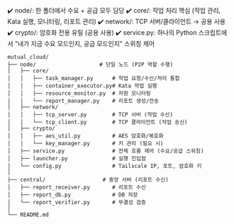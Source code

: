 ✔️ node/: 한 폴더에서 수요 + 공급 모두 담당
✔️ core/: 작업 처리 핵심 (작업 관리, Kata 실행, 모니터링, 리포트 관리)
✔️ network/: TCP 서버/클라이언트 → 공용 사용
✔️ crypto/: 암호화 전용 유틸 (공용 사용)
✔️ service.py: 하나의 Python 스크립트에서 "내가 지금 수요 모드인지, 공급 모드인지" 스위칭 제어

```
mutual_cloud/
├── node/                    # 단일 노드 (P2P 역할 수행)
│   ├── core/
│   │   ├── task_manager.py      # 작업 요청/수신/처리 통합
│   │   ├── container_executor.py# Kata 작업 실행
│   │   ├── resource_monitor.py  # 자원 모니터링
│   │   └── report_manager.py    # 리포트 생성/전송
│   ├── network/
│   │   ├── tcp_server.py        # TCP 서버 (작업 수신)
│   │   └── tcp_client.py        # TCP 클라이언트 (작업 송신)
│   ├── crypto/
│   │   ├── aes_util.py          # AES 암호화/복호화
│   │   └── key_manager.py       # 키 관리 (필요 시)
│   ├── service.py               # 전체 흐름 제어 (수요/공급 스위칭)
│   ├── launcher.py              # 실행 진입점
│   └── config.py                # Tailscale IP, 포트, 암호화 키
│
├── central/                  # 중앙 서버 (리포트 수신)
│   ├── report_receiver.py       # 리포트 수신
│   ├── report_db.py             # DB 저장
│   └── report_verifier.py       # 무결성 검증
│
└── README.md
```
